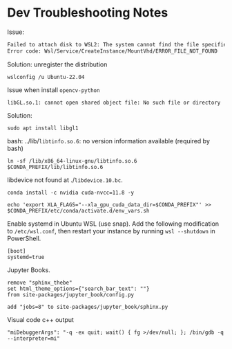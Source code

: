 # Dev Troubleshooting Notes

Issue:
```bash
Failed to attach disk to WSL2: The system cannot find the file specified.
Error code: Wsl/Service/CreateInstance/MountVhd/ERROR_FILE_NOT_FOUND
```

Solution: unregister the distribution
```
wslconfig /u Ubuntu-22.04
```

Issue when install `opencv-python`
```
libGL.so.1: cannot open shared object file: No such file or directory
```

Solution:
```
sudo apt install libgl1
```

bash: ../lib/`libtinfo.so.6`: no version information available (required by bash)
```
ln -sf /lib/x86_64-linux-gnu/libtinfo.so.6 $CONDA_PREFIX/lib/libtinfo.so.6
```

libdevice not found at ./`libdevice.10.bc`. 
```
conda install -c nvidia cuda-nvcc=11.8 -y

echo 'export XLA_FLAGS="--xla_gpu_cuda_data_dir=$CONDA_PREFIX"' >> $CONDA_PREFIX/etc/conda/activate.d/env_vars.sh
```

Enable systemd in Ubuntu WSL (use snap). Add the following modification to `/etc/wsl.conf`, then restart your instance by running `wsl --shutdown` in PowerShell.
```
[boot]
systemd=true
```

Jupyter Books.
```
remove "sphinx_thebe" 
set html_theme_options={"search_bar_text": ""}
from site-packages/jupyter_book/config.py

add "jobs=8" to site-packages/jupyter_book/sphinx.py
```
Visual code c++ output
```
"miDebuggerArgs": "-q -ex quit; wait() { fg >/dev/null; }; /bin/gdb -q --interpreter=mi"
```